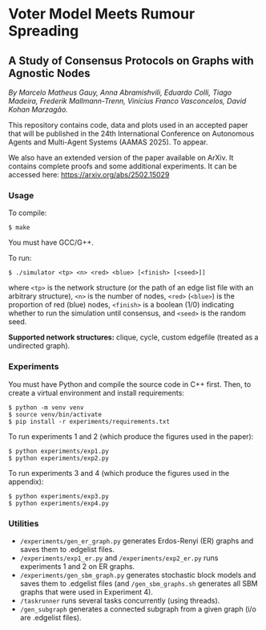 # Voter Model Meets Rumour Spreading

## A Study of Consensus Protocols on Graphs with Agnostic Nodes

_By Marcelo Matheus Gauy, Anna Abramishvili, Eduardo Colli, Tiago Madeira,
Frederik Mallmann-Trenn, Vinícius Franco Vasconcelos, David Kohan Marzagão._

This repository contains code, data and plots used in an accepted paper that
will be published in the 24th International Conference on Autonomous Agents
and Multi-Agent Systems (AAMAS 2025). To appear.

We also have an extended version of the paper available on ArXiv. It contains 
complete proofs and some additional experiments. It can be accessed here: 
https://arxiv.org/abs/2502.15029

### Usage

To compile:

```
$ make
```

You must have GCC/G++.

To run:

```
$ ./simulator <tp> <n> <red> <blue> [<finish> [<seed>]]
```

where `<tp>` is the network structure (or the path of an edge list file with
an arbitrary structure), `<n>` is the number of nodes, `<red>` (`<blue>`) is
the proportion of red (blue) nodes, `<finish>` is a boolean (1/0) indicating
whether to run the simulation until consensus, and `<seed>` is the random seed.

**Supported network structures:**
clique, cycle, custom edgefile (treated as a undirected graph).

### Experiments

You must have Python and compile the source code in C++ first. Then, to create
a virtual environment and install requirements:

```
$ python -m venv venv
$ source venv/bin/activate
$ pip install -r experiments/requirements.txt
```

To run experiments 1 and 2 (which produce the figures used in the paper):

```
$ python experiments/exp1.py
$ python experiments/exp2.py
```

To run experiments 3 and 4 (which produce the figures used in the appendix):

```
$ python experiments/exp3.py
$ python experiments/exp4.py
```

### Utilities

- `/experiments/gen_er_graph.py` generates Erdos-Renyi (ER) graphs and saves
  them to .edgelist files.
- `/experiments/exp1_er.py` and `/experiments/exp2_er.py` runs experiments 1
  and 2 on ER graphs.
- `/experiments/gen_sbm_graph.py` generates stochastic block models and saves
  them to .edgelist files (and `/gen_sbm_graphs.sh` generates all SBM graphs
  that were used in Experiment 4).
- `/taskrunner` runs several tasks concurrently (using threads).
- `/gen_subgraph` generates a connected subgraph from a given graph (i/o are
  .edgelist files).
